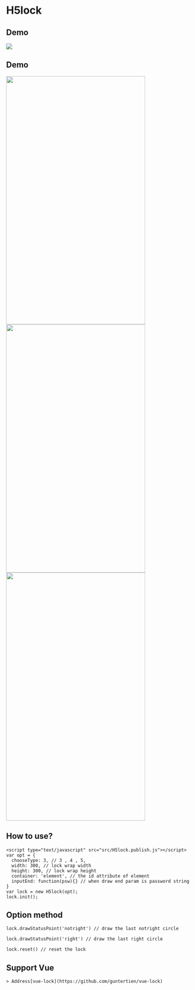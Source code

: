 # H5lock

## Demo

<img src="http://lvming6816077.github.io/H5FullscreenPage/H5lockdemo/1436713975.png" />

## Demo

<img width="375" height="667" src="https://raw.githubusercontent.com/guntertien/H5lock/master/image/p1.jpeg" />
<img width="375" height="667" src="https://raw.githubusercontent.com/guntertien/H5lock/master/image/p2.jpeg" />
<img width="375" height="667" src="https://raw.githubusercontent.com/guntertien/H5lock/master/image/p3.jpeg" />

## How to use?

```
<script type="text/javascript" src="src/H5lock.publish.js"></script>
var opt = {
  chooseType: 3, // 3 , 4 , 5,
  width: 300, // lock wrap width
  height: 300, // lock wrap height
  container: 'element', // the id attribute of element
  inputEnd: function(psw){} // when draw end param is password string
}
var lock = new H5lock(opt);
lock.init();
```

## Option method

```
lock.drawStatusPoint('notright') // draw the last notright circle

lock.drawStatusPoint('right') // draw the last right circle

lock.reset() // reset the lock
```
## Support Vue

```
> Address[vue-lock](https://github.com/guntertien/vue-lock)

```

